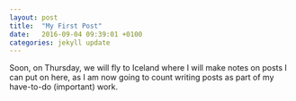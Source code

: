 ```yaml
---
layout: post
title:  "My First Post"
date:   2016-09-04 09:39:01 +0100
categories: jekyll update
---
```

Soon, on Thursday, we will fly to Iceland where I will make notes on posts I can put on here, as I am now going to count writing posts as part of my have-to-do (important) work.
